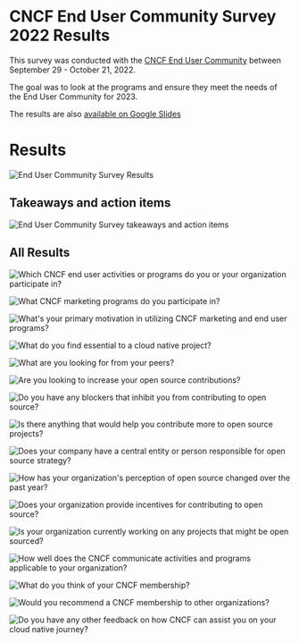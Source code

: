 # CNCF End User Community Survey 2022 Results

This survey was conducted with the [CNCF End User Community](https://www.cncf.io/enduser) between September 29 - October 21, 2022.

The goal was to look at the programs and ensure they meet the needs of the End User Community for 2023.

The results are also [available on Google Slides](https://docs.google.com/presentation/d/1gwbwvhRK1eIcK99km94S_ry09llCERXLfMBbPHTpE7A/edit?usp=sharing)

# Results

![End User Community Survey Results](images/02.jpg)

## Takeaways and action items

![End User Community Survey takeaways and action items](images/03.jpg)

## All Results

![Which CNCF end user activities or programs do you or your organization participate in?](images/05.jpg)

![What CNCF marketing programs do you participate in?](images/06.jpg)

![What's your primary motivation in utilizing CNCF marketing and end user programs?](images/07.jpg)

![What do you find essential to a cloud native project?](images/08.jpg)

![What are you looking for from your peers?](images/10.jpg)

![Are you looking to increase your open source contributions?](images/11.jpg)

![Do you have any blockers that inhibit you from contributing to open source? ](images/12.jpg)

![Is there anything that would help you contribute more to open source projects?](images/13.jpg)

![Does your company have a central entity or person responsible for open source strategy?](images/14.jpg)

![How has your organization's perception of open source changed over the past year?](images/15.jpg)

![Does your organization provide incentives for contributing to open source?](images/16.jpg)

![Is your organization currently working on any projects that might be open sourced?](images/17.jpg)

![How well does the CNCF communicate activities and programs applicable to your organization?](images/18.jpg)

![What do you think of your CNCF membership?](images/19.jpg)

![Would you recommend a CNCF membership to other organizations?](images/20.jpg)

![Do you have any other feedback on how CNCF can assist you on your cloud native journey?](images/21.jpg)
